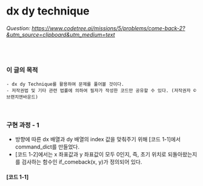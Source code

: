 # dx dy technique
###### Question: https://www.codetree.ai/missions/5/problems/come-back-2?&utm_source=clipboard&utm_medium=text
<br/>

### 이 글의 목적
    - dx dy Technique를 활용하여 문제를 풀어볼 것이다.
    - 저작권법 및 기타 관련 법률에 의하여 필자가 작성한 코드만 공유할 수 있다. (저작권자 © 브랜치앤바운드)
<br/>

### 구현 과정 - 1
- 방향에 따른 dx 배열과 dy 배열의 index 값을 맞춰주기 위해 [코드 1-1]에서 command_dict를 만들었다.
- [코드 1-2]에서는 x 좌표값과 y 좌표값이 모두 0인지, 즉, 초기 위치로 되돌아왔는지를 검사하는 함수인 if_comeback(x, y)가 정의되어 있다.
#### [코드 1-1]
```python
```
